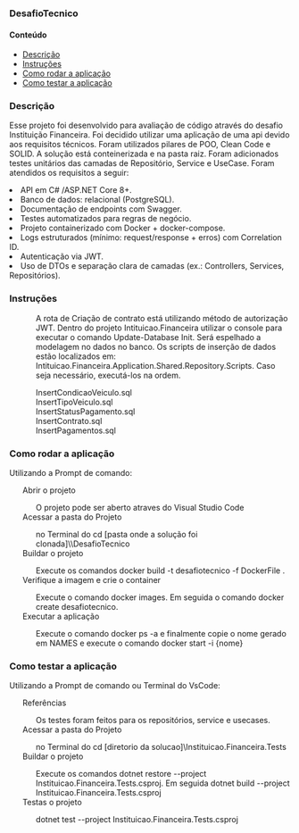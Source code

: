 <h3><b>DesafioTecnico</b></h3>

<!---->
<h4>Conteúdo</h4>
<ul>
	<li><a href="#descricao">Descrição</a><br></li>
	<li><a href="#instrucoes">Instruções</a><br></li>
	<li><a href="#rodar">Como rodar a aplicação </a><br></li>
	<li><a href="#testar">Como testar a aplicação </a><br></li>
</ul>



<!---->
<h3 id="descricao">Descrição</h3>
<p> Esse projeto foi desenvolvido para avaliação de código através do desafio Instituição Financeira.
Foi decidido utilizar uma aplicação de uma api devido aos requisitos técnicos.
  Foram utilizados pilares de POO, Clean Code e SOLID.
  A solução está conteinerizada e na pasta raiz.
  Foram adicionados testes unitários das camadas de Repositório, Service e UseCase.
  Foram atendidos os requisitos a seguir:
  <li>API em C# /ASP.NET Core 8+.</li>
  <li>Banco de dados: relacional (PostgreSQL).</li>
  <li>Documentação de endpoints com Swagger.</li>
  <li>Testes automatizados para regras de negócio.</li>
  <li>Projeto containerizado com Docker + docker-compose.</li>
  <li>Logs estruturados (mínimo: request/response + erros) com Correlation ID.</li>
  <li>Autenticação via JWT.</li>
  <li>Uso de DTOs e separação clara de camadas (ex.: Controllers, Services, Repositórios).</li>
</p>


<!---->
<h3 id="instrucoes">Instruções</h3>
<ul style="list-style: none;">  
	<li></li>
		<ul style="list-style: none;"> 
           A rota de Criação de contrato está utilizando método de autorização JWT.
			Dentro do projeto Intituicao.Financeira utilizar o console para executar o comando Update-Database Init. Será espelhado a modelagem no dados no banco.
			Os scripts de inserção de dados estão localizados em: Intituicao.Financeira.Application.Shared.Repository.Scripts. Caso seja necessário, executá-los na ordem.
		</ul>    
    <li></li>
		<ul style="list-style: none;">
			<li>InsertCondicaoVeiculo.sql</li>	
			<li>InsertTipoVeiculo.sql</li>	
			<li>InsertStatusPagamento.sql</li>	
			<li>InsertContrato.sql</li>	
			<li>InsertPagamentos.sql</li>	
		</ul>	
        <li></li>   		
</ul>

<!---->
<h3 id="rodar">Como rodar a aplicação</h3>
<p>Utilizando a Prompt de comando:</p>
<ul style="list-style: none;">	
	<li>Abrir o projeto</li>
		<ul style="list-style: none;">	
			<li> O projeto pode ser aberto atraves do Visual Studio Code </li>
		</ul>	
	<li>Acessar a pasta do Projeto</li>
		<ul style="list-style: none;">	
			<li> no Terminal do cd [pasta onde a solução foi clonada]\\DesafioTecnico </li>
		</ul>	
	<li>Buildar o projeto</li>
		<ul style="list-style: none;">	
			<li>	Execute os comandos docker build -t desafiotecnico -f DockerFile . </li>
		</ul>	
	<li>Verifique a imagem e crie o container </li>
		<ul style="list-style: none;">	
			<li>	Execute o comando docker images. Em seguida o comando docker create desafiotecnico. </li>
		</ul>	
	<li>Executar a aplicação</li>
		<ul style="list-style: none;">
			<li>	Execute o comando docker ps -a e finalmente copie o nome gerado em NAMES e execute o comando docker start -i {nome}</li>
		</ul>
</ul>	

<h3 id="Testar">Como testar a aplicação</h3>
<p>Utilizando a Prompt de comando ou Terminal do VsCode:</p>
<ul style="list-style: none;">	
	<li>Referências</li>
		<ul style="list-style: none;">	
			<li> Os testes foram feitos para os repositórios, service e usecases.</li>
		</ul>		
	<li>Acessar a pasta do Projeto</li>
		<ul style="list-style: none;">	
			<li> no Terminal do cd [diretorio da solucao]\Instituicao.Financeira.Tests </li>
		</ul>	
	<li>Buildar o projeto</li>
		<ul style="list-style: none;">	
			<li>	Execute os comandos dotnet restore --project Instituicao.Financeira.Tests.csproj. Em seguida dotnet build --project Instituicao.Financeira.Tests.csproj </li>
		</ul>	
	<li>Testas o projeto</li>
		<ul style="list-style: none;">	
			<li>	dotnet test --project Instituicao.Financeira.Tests.csproj </li>
		</ul>	
</ul>	

<!---->